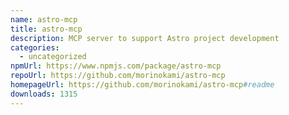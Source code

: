 ```yaml
---
name: astro-mcp
title: astro-mcp
description: MCP server to support Astro project development
categories:
  - uncategorized
npmUrl: https://www.npmjs.com/package/astro-mcp
repoUrl: https://github.com/morinokami/astro-mcp
homepageUrl: https://github.com/morinokami/astro-mcp#readme
downloads: 1315
---
```

